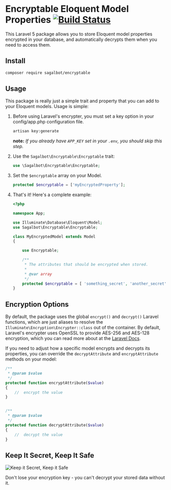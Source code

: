 # Encryptable Eloquent Model Properties [![Build Status](https://travis-ci.org/sagalbot/encryptable.svg?branch=master)](https://travis-ci.org/sagalbot/encryptable)
This Laravel 5 package allows you to store Eloquent model properties encrypted in your database, and automatically decrypts them when you need to access them.
 
## Install

```bash
composer require sagalbot/encryptable
```

## Usage

This package is really just a simple trait and property that you can add to your Eloquent models. Usage is simple:

1. Before using Laravel's encrypter, you must set a key option in your config/app.php configuration file. 
    ```bash
    artisan key:generate
    ```
    **note:** *If you already have `APP_KEY` set in your `.env`, you should skip this step.*

2. Use the `Sagalbot\Encryptable\Encryptable` trait:
    
    ```php
    use \Sagalbot\Encryptable\Encryptable;
    ```  
    
3. Set the `$encryptable` array on your Model.

    ```php
    protected $encryptable = ['myEncryptedProperty'];
    ```
    
4. That's it! Here's a complete example:

    ```php
    <?php
    
    namespace App;
    
    use Illuminate\Database\Eloquent\Model;
    use Sagalbot\Encryptable\Encryptable;
    
    class MyEncryptedModel extends Model
    {
    
        use Encryptable;
    
        /**
         * The attributes that should be encrypted when stored.
         *
         * @var array
         */
        protected $encryptable = [ 'something_secret', 'another_secret' ];
    }
    ```
    
## Encryption Options

By default, the package uses the global `encrypt()` and `decrypt()` Laravel functions, which are just aliases to resolve the `Illuminate\Encryption\Encrypter::class` out of the container. By default, Laravel's encrypter uses OpenSSL to provide AES-256 and AES-128 encryption, which you can read more about at the [Laravel Docs](https://laravel.com/docs/5.4/encryption). 

If you need to adjust how a specific model encrypts and decrypts its properties, you can override the `decryptAttribute` and `encryptAttribute` methods on your model:  

```php
/**
 * @param $value
 */
protected function encryptAttribute($value)
{
    //  encrypt the value
}


/**
 * @param $value
 */
protected function decryptAttribute($value)
{
    //  decrypt the value
}
```

## Keep It Secret, Keep It Safe

![Keep it Secret, Keep it Safe](http://s2.quickmeme.com/img/65/65eed5fd6adc52ed940f76b91d507693b43aecb09b6133e0b7e3f01947e5144a.jpg)

Don't lose your encryption key - you can't decrypt your stored data without it.